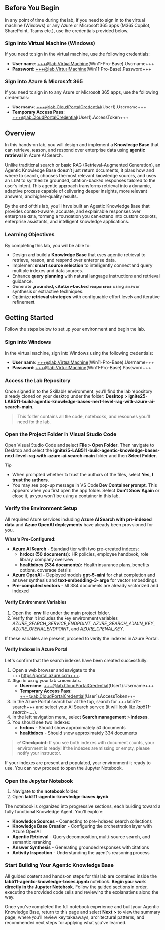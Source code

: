 ## Before You Begin

In any point of time during the lab, if you need to sign in to the virtual machine (Windows) or any Azure or Microsoft 365 apps (M365 Copilot, SharePoint, Teams etc.), use the credentials provided below.

### Sign into Virtual Machine (Windows)

If you need to sign in the virtual machine, use the following credentials:

- **User name**: +++@lab.VirtualMachine(Win11-Pro-Base).Username+++  
- **Password**: +++@lab.VirtualMachine(Win11-Pro-Base).Password+++

### Sign into Azure & Microsoft 365

If you need to sign in to any Azure or Microsoft 365 apps, use the following credentials:

- **Username**: +++@lab.CloudPortalCredential(User1).Username+++  
- **Temporary Access Pass**: +++@lab.CloudPortalCredential(User1).AccessToken+++

## Overview

In this hands-on lab, you will design and implement a **Knowledge Base** that can retrieve, reason, and respond over enterprise data using **agentic retrieval** in Azure AI Search.

Unlike traditional search or basic RAG (Retrieval-Augmented Generation), an Agentic Knowledge Base doesn’t just return documents, it plans how and where to search, chooses the most relevant knowledge sources, and uses an LLM to synthesize grounded, citation-backed responses tailored to the user’s intent. This agentic approach transforms retrieval into a dynamic, adaptive process capable of delivering deeper insights, more relevant answers, and higher-quality results.

By the end of this lab, you’ll have built an Agentic Knowledge Base that provides context-aware, accurate, and explainable responses over enterprise data, forming a foundation you can extend into custom copilots, enterprise assistants, and intelligent knowledge applications.

### Learning Objectives

By completing this lab, you will be able to:

- Design and build a **Knowledge Base** that uses agentic retrieval to retrieve, reason, and respond over enterprise data.  
- Implement **smart source selection** to intelligently connect and query multiple indexes and data sources.  
- Enhance **query planning** with natural language instructions and retrieval guidance.  
- Generate **grounded, citation-backed responses** using answer synthesis or extractive techniques.  
- Optimize **retrieval strategies** with configurable effort levels and iterative refinement.

## Getting Started

Follow the steps below to set up your environment and begin the lab.

### Sign into Windows

In the virtual machine, sign into Windows using the following credentials:

- **User name**: +++@lab.VirtualMachine(Win11-Pro-Base).Username+++  
- **Password**: +++@lab.VirtualMachine(Win11-Pro-Base).Password+++

### Access the Lab Repository

Once signed in to the Skillable environment, you’ll find the lab repository already cloned on your desktop under the folder: **Desktop > ignite25-LAB511-build-agentic-knowledge-bases-next-level-rag-with-azure-ai-search-main**.

> This folder contains all the code, notebooks, and resources you’ll need for the lab.

### Open the Project Folder in Visual Studio Code

Open Visual Studio Code and select **File > Open Folder**. Then navigate to Desktop and select the **ignite25-LAB511-build-agentic-knowledge-bases-next-level-rag-with-azure-ai-search-main** folder and then **Select Folder**.

> [!TIP]
> * When prompted whether to trust the authors of the files, select **Yes, I trust the authors**.
> * You may see pop-up message in VS Code **Dev Container prompt**. This appears when you first open the app folder. Select **Don’t Show Again** or close it, as you won’t be using a container in this lab.

### Verify the Environment Setup

All required Azure services including **Azure AI Search with pre-indexed data** and **Azure OpenAI deployments** have already been provisioned for you.

**What's Pre-Configured:**
- **Azure AI Search** - Standard tier with two pre-created indexes:
  - **hrdocs (50 documents):** HR policies, employee handbook, role library, company overview
  - **healthdocs (334 documents):** Health insurance plans, benefits options, coverage details
- **Azure OpenAI** - Deployed models **gpt-5-mini** for chat completion and answer synthesis and **text-embedding-3-large** for vector embeddings
- **Pre-computed vectors** - All 384 documents are already vectorized and indexed

#### Verify Environment Variables

1. Open the **.env** file under the main project folder.  
2. Verify that it includes the key environment variables *AZURE_SEARCH_SERVICE_ENDPOINT*, *AZURE_SEARCH_ADMIN_KEY*, *AZURE_OPENAI_ENDPOINT*, and *AZURE_OPENAI_KEY*.

If these variables are present, proceed to verify the indexes in Azure Portal.

#### Verify Indexes in Azure Portal

Let's confirm that the search indexes have been created successfully:

1. Open a web browser and navigate to the +++https://portal.azure.com+++.
2. Sign in using your lab credentials:
    - **Username**: +++@lab.CloudPortalCredential(User1).Username+++  
    - **Temporary Access Pass**: +++@lab.CloudPortalCredential(User1).AccessToken+++
3. In the Azure Portal search bar at the top, search for +++lab511-search+++ and select your AI Search service (it will look like *lab511-search-.....*).
4. In the left navigation menu, select **Search management** > **Indexes**.
5. You should see two indexes:
   - **hrdocs** - Should show approximately 50 documents
   - **healthdocs** - Should show approximately 334 documents

> **✅ Checkpoint:** If you see both indexes with document counts, your environment is ready! If the indexes are missing or empty, please notify your instructor.

If your indexes are present and populated, your environment is ready to use. You can now proceed to open the Jupyter Notebook.

### Open the Jupyter Notebook

1. Navigate to the **notebook** folder.  
2. Open **lab511-agentic-knowledge-bases.ipynb**.

The notebook is organized into progressive sections, each building toward a fully functional Knowledge Agent. You'll explore:

- **Knowledge Sources** - Connecting to pre-indexed search collections
- **Knowledge Base Creation** - Configuring the orchestration layer with Azure OpenAI
- **Agentic Retrieval** - Query decomposition, multi-source search, and semantic reranking
- **Answer Synthesis** - Generating grounded responses with citations
- **Activity Inspection** - Understanding the agent's reasoning process

### Start Building Your Agentic Knowledge Base

All guided content and hands-on steps for this lab are contained inside the **lab511-agentic-knowledge-bases.ipynb** notebook. **Begin your work directly in the Jupyter Notebook.** Follow the guided sections in order, executing the provided code cells and reviewing the explanations along the way.

Once you’ve completed the full notebook experience and built your Agentic Knowledge Base, return to this page and select **Next >** to view the summary page, where you’ll review key takeaways, architectural patterns, and recommended next steps for applying what you’ve learned.
